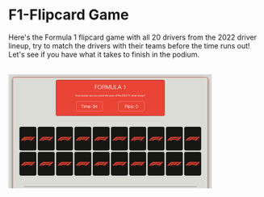 # F1-Flipcard Game

<p> Here's the Formula 1 flipcard game with all 20 drivers from the 2022 driver lineup, try to match the drivers with their teams before the time runs out! Let's see if you have what it takes to finish in the podium. </p><br>


<img src="./assets/formula1-screengrab.png" style="width:80%;" />
